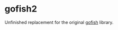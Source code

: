 # gofish2

Unfinished replacement for the original [gofish](https://github.com/rooklift/gofish) library.
